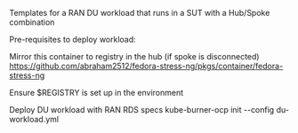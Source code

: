 Templates for a RAN DU workload that runs in a SUT with a Hub/Spoke combination



Pre-requisites to deploy workload:

Mirror this container to registry in the hub (if spoke is disconnected)
https://github.com/abraham2512/fedora-stress-ng/pkgs/container/fedora-stress-ng

Ensure $REGISTRY is set up in the environment

Deploy DU workload with RAN RDS specs
kube-burner-ocp init --config du-workload.yml